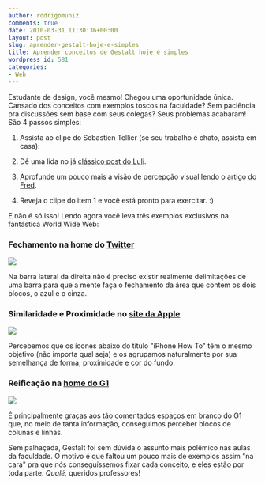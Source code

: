 ```yaml
---
author: rodrigomuniz
comments: true
date: 2010-03-31 11:30:36+00:00
layout: post
slug: aprender-gestalt-hoje-e-simples
title: Aprender conceitos de Gestalt hoje é simples
wordpress_id: 581
categories:
- Web
---
```


Estudante de design, você mesmo! Chegou uma oportunidade única. Cansado dos conceitos com exemplos toscos na faculdade? Sem paciência pra discussões sem base com seus colegas? Seus problemas acabaram! São 4 passos simples:



	
  1. Assista ao clipe do Sebastien Tellier (se seu trabalho é chato, assista em casa):


	
  2. Dê uma lida no já [clássico post do Luli](http://www.luli.com.br/2007/05/22/aprenda-gestalt-com-james-brown/).

	
  3. Aprofunde um pouco mais a visão de percepção visual lendo o [artigo do Fred](http://usabilidoido.com.br/critica_a_gestalt_da_percepcao_visual.html).

	
  4. Reveja o clipe do item 1 e você está pronto para exercitar. :)


E não é só isso! Lendo agora você leva três exemplos exclusivos na fantástica World Wide Web:


### Fechamento na home do [Twitter](http://twitter.com)




[![](http://rodrigomuniz.com/wp-content/img/2010/03/Screen-shot-2010-03-31-at-1.31.01-AM-300x188.png)](http://rodrigomuniz.com/wp-content/img/2010/03/Screen-shot-2010-03-31-at-1.31.01-AM.png)



Na barra lateral da direita não é preciso existir realmente delimitações de uma barra para que a mente faça o fechamento da área que contem os dois blocos, o azul e o cinza.



### Similaridade e Proximidade no [site da Apple](http://www.apple.com/iphone/how-to/)




[![](http://rodrigomuniz.com/wp-content/img/2010/03/Screen-shot-2010-03-31-at-1.40.17-AM-300x264.png)](http://rodrigomuniz.com/wp-content/img/2010/03/Screen-shot-2010-03-31-at-1.40.17-AM.png)



Percebemos que os ícones abaixo do título "iPhone How To" têm o mesmo objetivo (não importa qual seja) e os agrupamos naturalmente por sua semelhança de forma, proximidade e cor do fundo.


### Reificação na [home do G1](http://g1.globo.com)




[![](http://rodrigomuniz.com/wp-content/img/2010/03/Screen-shot-2010-03-31-at-1.51.38-AM-300x243.png)](http://rodrigomuniz.com/wp-content/img/2010/03/Screen-shot-2010-03-31-at-1.51.38-AM.png)



É principalmente graças aos tão comentados espaços em branco do G1 que, no meio de tanta informação, conseguimos perceber blocos de colunas e linhas.

Sem palhaçada, Gestalt foi sem dúvida o assunto mais polêmico nas aulas da faculdade. O motivo é que faltou um pouco mais de exemplos assim "na cara" pra que nós conseguíssemos fixar cada conceito, e eles estão por toda parte. _Qualé,_ queridos professores!
